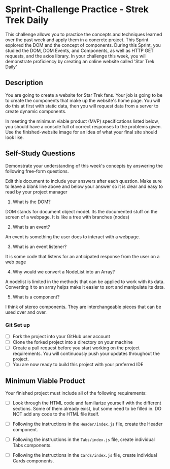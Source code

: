 # Sprint-Challenge Practice - Strek Trek Daily

This challenge allows you to practice the concepts and techniques learned over the past week and apply them in a concrete project. This Sprint explored the DOM and the concept of components. During this Sprint, you studied the DOM, DOM Events, and Components, as well as HTTP GET requests, and the axios library. In your challenge this week, you will demonstrate proficiency by creating an online website called 'Star Trek Daily'

## Description

You are going to create a website for Star Trek fans. Your job is going to be to create the components that make up the website's home page. You will do this at first with static data, then you will request data from a server to create dynamic components.

In meeting the minimum viable product (MVP) specifications listed below, you should have a console full of correct responses to the problems given.
Use the finished-website image for an idea of what your final site should look like.

## Self-Study Questions

Demonstrate your understanding of this week's concepts by answering the following free-form questions.

Edit this document to include your answers after each question. Make sure to leave a blank line above and below your answer so it is clear and easy to read by your project manager

1. What is the DOM?
 
DOM stands for document object model.  Its the documented stuff on the screen of a webpage.  It is like a tree with branches (nodes)

2. What is an event?

An event is something the user does to interact with a webpage.

3. What is an event listener?

It is some code that listens for an anticipated response from the user on a web page

4. Why would we convert a NodeList into an Array?

A nodelist is limited in the methods that can be applied to work with its data.  Converting it to an array helps make it easier to sort and manipulate its data.

5. What is a component?

I think of stereo components.  They are interchangeable pieces that can be used over and over.  

### Git Set up

* [ ] Fork the project into your GitHub user account
* [ ] Clone the forked project into a directory on your machine
* [ ] Create a pull request before you start working on the project requirements.  You will continuously push your updates throughout the project.
* [ ] You are now ready to build this project with your preferred IDE

## Minimum Viable Product

Your finished project must include all of the following requirements:

* [ ] Look through the HTML code and familiarize yourself with the different sections. Some of them already exist, but some need to be filled in. DO NOT add any code to the HTML file itself.

* [ ] Following the instructions in the `Header/index.js` file, create the Header component. 

* [ ] Following the instructions in the `Tabs/index.js` file, create individual Tabs components.

* [ ] Following the instructions in the `Cards/index.js` file, create individual Cards components.
